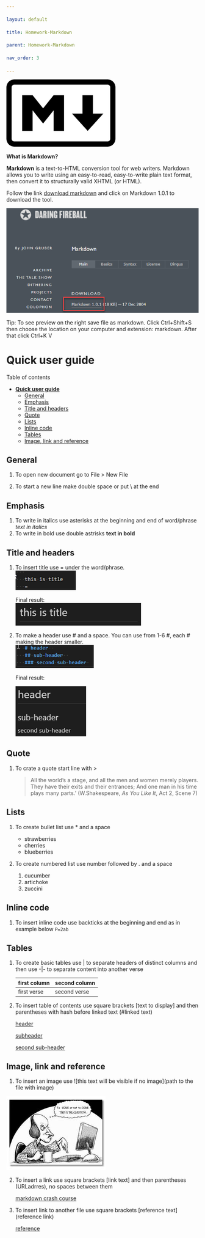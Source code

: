 ```yaml
---

layout: default

title: Homework-Markdown

parent: Homework-Markdown

nav_order: 3

---
```


 ![ikonaMD](./images/ikonaMD.png)
 
 **What is Markdown?**

 **Markdown** is a text-to-HTML conversion tool for web writers. Markdown allows you to write using an easy-to-read, easy-to-write plain text format, then convert it to structurally valid XHTML (or HTML).
 
 Follow the link [download markdown](https://daringfireball.net/projects/markdown/) and click on Markdown 1.0.1 to download the tool.

 ![wheredownload](./images/wheredownload.png)

Tip: To see preview on the right save file as markdown. Click Ctrl+Shift+S then choose the location on your computer and extension: markdown. After that click Ctrl+K V 

**Quick user guide**
=====
Table of contents
- [**Quick user guide**](#quick-user-guide)
  - [General](#general)
  - [Emphasis](#emphasis)
  - [Title and headers](#title-and-headers)
  - [Quote](#quote)
  - [Lists](#lists)
  - [Inline code](#inline-code)
  - [Tables](#tables)
  - [Image, link and reference](#image-link-and-reference)
## General

1. To open new document go to File > New File

2. To start a new line make double space or put \ at the end
   
## Emphasis

1. To write in italics use asterisks at the beginning and end of word/phrase *text in italics*
2. To write in bold use double astrisks **text in bold**
   
## Title and headers  

1. To insert title use = under the word/phrase.  
   ![title](./images/title.png)

   Final result:  
   ![title2](./images/title2.png)

 
2. To make a header use # and a space. 
You can use from 1-6 #, each # making the header smaller.  
![headers1](./images/headers1.png)

   Final result:

   ![headers](./images/headers.png)

## Quote  
1. To crate a quote start line with >  
   > All the world’s a stage, and all the men and women merely players. They have their exits and their entrances; And one man in his time plays many parts.’ (W.Shakespeare, *As You Like It*, Act 2, Scene 7)

## Lists
1. To create bullet list use * and a space  
   * strawberries
   * cherries
   * blueberries
  
2.  To create numbered list use number followed by . and a space  
       1. cucumber
       2. artichoke
       3. zuccini

## Inline code
1.  To insert inline code use backticks at the beginning and end as in example below 
`P=2ab`

## Tables
1. To create basic tables use | to separate headers of distinct columns and then use -|- to separate content into another verse
  
   first column | second column
   -|-
   first verse | second verse
2. To insert table of contents use square brackets [text to display] and then parentheses with hash before linked text (#linked text)
    
    [header](#header)

    [subheader](#sub-header)

    [second sub-header](#second-sub-header)
## Image, link and reference
1.  To insert an image use ![this text will be visible if no image](path to the file with image)

![tocode](./images/tocode.jpg)

2. To insert a link use square brackets [link text] and then parentheses (URLadrres), no spaces between them
   
      [markdown crash course](https://www.youtube.com/watch?v=HUBNt18RFbo)

3. To insert link to another file use square brackets [reference text] (reference link)

      [reference](reference.md)


